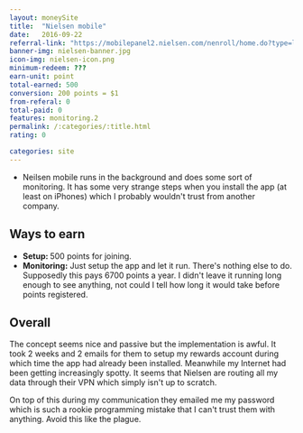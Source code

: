 ```yaml
---
layout: moneySite
title:  "Nielsen mobile"
date:   2016-09-22
referral-link: "https://mobilepanel2.nielsen.com/nenroll/home.do?type=load&l=en_au&pid=2"
banner-img: nielsen-banner.jpg
icon-img: nielsen-icon.png
minimum-redeem: ???
earn-unit: point
total-earned: 500
conversion: 200 points = $1
from-referal: 0
total-paid: 0
features: monitoring.2
permalink: /:categories/:title.html
rating: 0

categories: site
---
```


* Neilsen mobile runs in the background and does some sort of monitoring. It has some very strange steps when you install the app (at least on iPhones) which I probably wouldn't trust from another company.


Ways to earn
---

* <b>Setup: </b>500 points for joining.
* <b>Monitoring:</b> Just setup the app and let it run. There's nothing else to do. Supposedly this pays 6700 points a year. I didn't leave it running long enough to see anything, not could I tell how long it would take before points registered.


Overall
-------


The concept seems nice and passive but the implementation is awful. It took 2 weeks and 2 emails for them to setup my rewards account during which time the app had already been installed. Meanwhile my Internet had been getting increasingly spotty. It seems that Nielsen are routing all my data through their VPN which simply isn't up to scratch. 

On top of this during my communication they emailed me my password which is such a rookie programming mistake that I can't trust them with anything. Avoid this like the plague.




